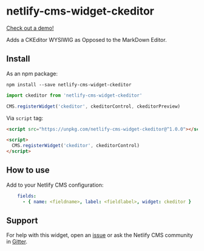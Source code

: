 # netlify-cms-widget-ckeditor

[Check out a demo!](https://replace-with-widget-name.netlify.com/demo)

Adds a CKEditor WYSIWIG as Opposed to the MarkDown Editor.

## Install

As an npm package:

```shell
npm install --save netlify-cms-widget-ckeditor
```

```js
import ckeditor from 'netlify-cms-widget-ckeditor'

CMS.registerWidget('ckeditor', ckeditorControl, ckeditorPreview)
```

Via `script` tag:

```html
<script src="https://unpkg.com/netlify-cms-widget-ckeditor@^1.0.0"></script>

<script>
  CMS.registerWidget('ckeditor', ckeditorControl)
</script>
```

## How to use

Add to your Netlify CMS configuration:

```yaml
    fields:
      - { name: <fieldname>, label: <fieldlabel>, widget: ckeditor }
```

## Support

For help with this widget, open an [issue](https://github.com/wiesjahnn/netlify-cms-widget-ckeditor) or ask the Netlify CMS community in [Gitter](https://gitter.im/netlify/netlifycms).
